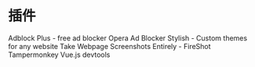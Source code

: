 # 插件

Adblock Plus - free ad blocker
Opera Ad Blocker
Stylish - Custom themes for any website
Take Webpage Screenshots Entirely - FireShot
Tampermonkey
Vue.js devtools
